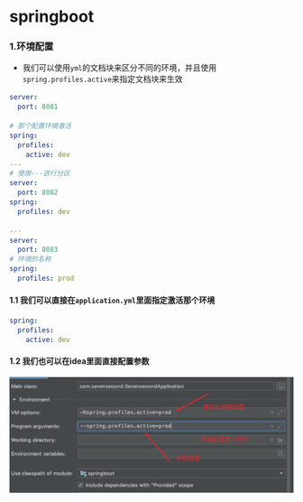 # springboot

### 1.环境配置

- 我们可以使用`yml`的文档块来区分不同的环境，并且使用`spring.profiles.active`来指定文档块来生效
```yaml
server:
  port: 8081

# 那个配置环境激活
spring:
  profiles:
    active: dev
---
# 使用---进行分区
server:
  port: 8082
spring:
  profiles: dev

---
server:
  port: 8083
# 环境的名称
spring:
  profiles: prod

```
#### 1.1 我们可以直接在`application.yml`里面指定激活那个环境

```yaml
spring:
  profiles:
    active: dev
```
#### 1.2 我们也可以在idea里面直接配置参数
![options](images/配置.png)
